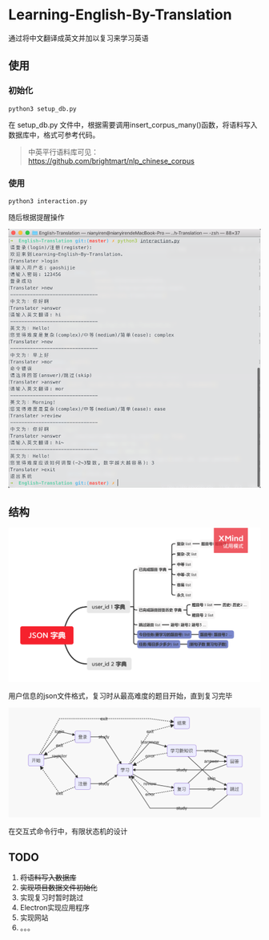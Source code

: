 # Learning-English-By-Translation
通过将中文翻译成英文并加以复习来学习英语

## 使用

### 初始化

```shell
python3 setup_db.py
```

在 setup_db.py 文件中，根据需要调用insert_corpus_many()函数，将语料写入数据库中，格式可参考代码。

> 中英平行语料库可见：https://github.com/brightmart/nlp_chinese_corpus

### 使用

```shell
python3 interaction.py
```

随后根据提醒操作



![运行截图](https://github.com/g101418/Learning-English-By-Translation/blob/master/images/screenshot.png)

## 结构

![user_info结构图](https://github.com/g101418/Learning-English-By-Translation/blob/master/images/user_info_json.png)

用户信息的json文件格式，复习时从最高难度的题目开始，直到复习完毕




![状态转换图](https://github.com/g101418/Learning-English-By-Translation/blob/master/images/state_transition_diagram.png)

在交互式命令行中，有限状态机的设计

## TODO

1. ~~将语料写入数据库~~
2. ~~实现项目数据文件初始化~~
3. 实现复习时暂时跳过
4. Electron实现应用程序
5. 实现网站
6. 。。。